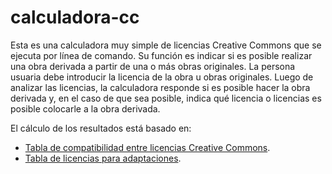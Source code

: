 # calculadora-cc

Esta es una calculadora muy simple de licencias Creative Commons que se ejecuta por línea de comando. Su función es indicar si es posible realizar una obra derivada a partir de una o más obras originales. La persona usuaria debe introducir la licencia de la obra u obras originales. Luego de analizar las licencias, la calculadora responde si es posible hacer la obra derivada y, en el caso de que sea posible, indica qué licencia o licencias es posible colocarle a la obra derivada.

El cálculo de los resultados está basado en:
- [Tabla de compatibilidad entre licencias Creative Commons](https://creativecommons.org/faq/#can-i-combine-material-under-different-creative-commons-licenses-in-my-work).
- [Tabla de licencias para adaptaciones](https://creativecommons.org/faq/#if-i-derive-or-adapt-material-offered-under-a-creative-commons-license-which-cc-licenses-can-i-use).
